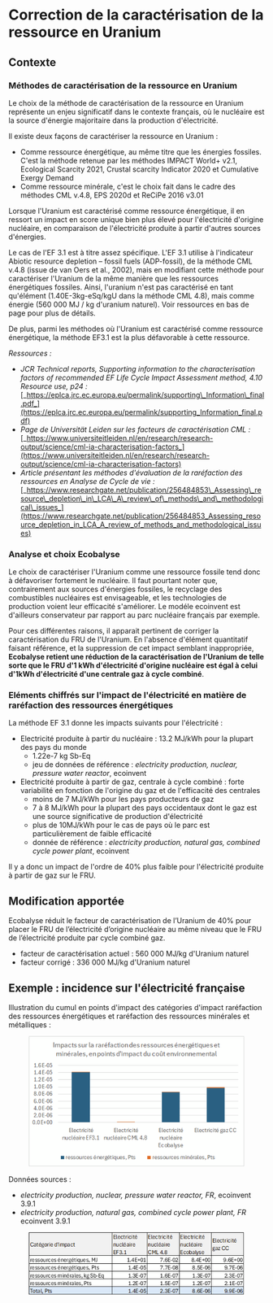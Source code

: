 # Correction de la caractérisation de la ressource en Uranium

## Contexte

### Méthodes de caractérisation de la ressource en Uranium

Le choix de la méthode de caractérisation de la ressource en Uranium représente un enjeu significatif dans le contexte français, où le nucléaire est la source d'énergie majoritaire dans la production d'électricité.

Il existe deux façons de caractériser la ressource en Uranium :

* Comme ressource énergétique, au même titre que les énergies fossiles. C'est la méthode retenue par les méthodes IMPACT World+ v2.1, Ecological Scarcity 2021, Crustal scarcity Indicator 2020 et Cumulative Exergy Demand
* Comme ressource minérale, c'est le choix fait dans le cadre des méthodes CML v.4.8, EPS 2020d et ReCiPe 2016 v3.01

Lorsque l'Uranium est caractérisé comme ressource énergétique, il en ressort un impact en score unique bien plus élevé pour l'électricité d'origine nucléaire, en comparaison de l'électricité produite à partir d'autres sources d'énergies.

Le cas de l'EF 3.1 est à titre assez spécifique. L'EF 3.1 utilise à l'indicateur Abiotic resource depletion – fossil fuels (ADP-fossil), de la méthode CML v.4.8 (issue de van Oers et al., 2002), mais en modifiant cette méthode pour caractériser l'Uranium de la même manière que les ressources énergétiques fossiles. Ainsi, l'uranium n'est pas caractérisé en tant qu'élément (1.40E-3kg-eSq/kgU dans la méthode CML 4.8), mais comme énergie (560 000 MJ / kg d'uranium naturel). Voir ressources en bas de page pour plus de détails.

De plus, parmi les méthodes où l'Uranium est caractérisé comme ressource énergétique, la méthode EF3.1 est la plus défavorable à cette ressource.

_Ressources :_&#x20;

* _JCR Technical reports, Supporting information to the characterisation factors of recommended EF Life Cycle Impact Assessment method, 4.10 Resource use, p24 :_ [_https://eplca.jrc.ec.europa.eu/permalink/supporting\_Information\_final.pdf_](https://eplca.jrc.ec.europa.eu/permalink/supporting_Information_final.pdf)
* _Page de Universität Leiden sur les facteurs de caractérisation CML :_ [_https://www.universiteitleiden.nl/en/research/research-output/science/cml-ia-characterisation-factors_](https://www.universiteitleiden.nl/en/research/research-output/science/cml-ia-characterisation-factors)
* _Article présentant les méthodes d'évaluation de la raréfaction des ressources en Analyse de Cycle de vie :_ [_https://www.researchgate.net/publication/256484853\_Assessing\_resource\_depletion\_in\_LCA\_A\_review\_of\_methods\_and\_methodological\_issues_](https://www.researchgate.net/publication/256484853_Assessing_resource_depletion_in_LCA_A_review_of_methods_and_methodological_issues)

### Analyse et choix Ecobalyse

Le choix de caractériser l'Uranium comme une ressource fossile tend donc à défavoriser fortement le nucléaire. Il faut pourtant noter que, contrairement aux sources d'énergies fossiles, le recyclage des combustibles nucléaires est envisageable, et les technologies de production voient leur efficacité s'améliorer. Le modéle ecoinvent est d'ailleurs conservateur par rapport au parc nucléaire français par exemple.

Pour ces différentes raisons, il apparait pertinent de corriger la caractérisation du FRU de l'Uranium. En l'absence d'élément quantitatif faisant référence, et la suppression de cet impact semblant inappropriée, **Ecobalyse retient une réduction de la caractérisation de l'Uranium de telle sorte que le FRU d'1 kWh d'électricité d'origine nucléaire est égal à celui d'1kWh d'électricité d'une centrale gaz à cycle combiné**.

### Eléments chiffrés sur l'impact de l'électricité en matière de raréfaction des ressources énergétiques

La méthode EF 3.1 donne les impacts suivants pour l'électricité :&#x20;

* Electricité produite à partir du nucléaire : 13.2 MJ/kWh pour la plupart des pays du monde
  * 1.22e-7 kg Sb-Eq
  * jeu de données de référence : _electricity production, nuclear, pressure water reactor_, ecoinvent
* Electricité produite à partir de gaz, centrale à cycle combiné : forte variabilité en fonction de l'origine du gaz et de l'efficacité des centrales
  * moins de 7 MJ/kWh pour les pays producteurs de gaz
  * 7 à 8 MJ/kWh pour la plupart des pays occidentaux dont le gaz est une source significative de production d'électricité
  * plus de 10MJ/kWh pour le cas de pays où le parc est particulièrement de faible efficacité
  * donnée de référence : _electricity production, natural gas, combined cycle power plant_, ecoinvent

Il y a donc un impact de l'ordre de 40% plus faible pour l'électricité produite à partir de gaz sur le FRU.

## Modification apportée

Ecobalyse réduit le facteur de caractérisation de l’Uranium de 40% pour placer le FRU de l’électricité d’origine nucléaire au même niveau que le FRU de l’électricité produite par cycle combiné gaz.

* facteur de caractérisation actuel : 560 000 MJ/kg d'Uranium naturel
* facteur corrigé : 336 000 MJ/kg d'Uranium naturel

## Exemple : incidence sur l'électricité française

Illustration du cumul en points d'impact des catégories d'impact raréfaction des ressources énergétiques et raréfaction des ressources minérales et métalliques :&#x20;

<figure><img src="../../.gitbook/assets/image (334).png" alt=""><figcaption></figcaption></figure>

Données sources :&#x20;

* _electricity production, nuclear, pressure water reactor, FR_, ecoinvent 3.9.1
* _electricity production, natural gas, combined cycle power plant, FR_ ecoinvent 3.9.1

<figure><img src="../../.gitbook/assets/image (335).png" alt=""><figcaption></figcaption></figure>



